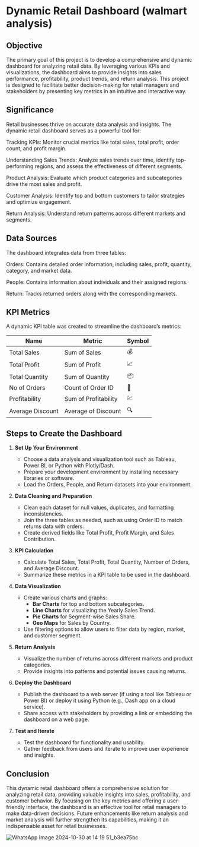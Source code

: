 # Dynamic Retail Dashboard (walmart analysis)


## Objective
The primary goal of this project is to develop a comprehensive and dynamic dashboard for analyzing retail data. By leveraging various KPIs and visualizations, the dashboard aims to provide insights into sales performance, profitability, product trends, and return analysis. This project is designed to facilitate better decision-making for retail managers and stakeholders by presenting key metrics in an intuitive and interactive way.


## Significance
Retail businesses thrive on accurate data analysis and insights. The dynamic retail dashboard serves as a powerful tool for:

Tracking KPIs: Monitor crucial metrics like total sales, total profit, order count, and profit margin.

Understanding Sales Trends: Analyze sales trends over time, identify top-performing regions, and assess the effectiveness of different segments.

Product Analysis: Evaluate which product categories and subcategories drive the most sales and profit.

Customer Analysis: Identify top and bottom customers to tailor strategies and optimize engagement.

Return Analysis: Understand return patterns across different markets and segments.

## Data Sources
The dashboard integrates data from three tables:

Orders: Contains detailed order information, including sales, profit, quantity, category, and market data.

People: Contains information about individuals and their assigned regions.

Return: Tracks returned orders along with the corresponding markets.

## KPI Metrics
A dynamic KPI table was created to streamline the dashboard’s metrics:

| **Name**             | **Metric**               | **Symbol** |
|----------------------|--------------------------|------------|
| Total Sales          | Sum of Sales             | 💰        |
| Total Profit         | Sum of Profit            | 📈        |
| Total Quantity       | Sum of Quantity          | 📦        |
| No of Orders         | Count of Order ID        | 🛒        |
| Profitability        | Sum of Profitability     | 💹        |
| Average Discount     | Average of Discount      | 🔍        |



## Steps to Create the Dashboard

1. **Set Up Your Environment**
   - Choose a data analysis and visualization tool such as Tableau, Power BI, or Python with Plotly/Dash.
   - Prepare your development environment by installing necessary libraries or software.
   - Load the Orders, People, and Return datasets into your environment.

2. **Data Cleaning and Preparation**
   - Clean each dataset for null values, duplicates, and formatting inconsistencies.
   - Join the three tables as needed, such as using Order ID to match returns data with orders.
   - Create derived fields like Total Profit, Profit Margin, and Sales Contribution.

3. **KPI Calculation**
   - Calculate Total Sales, Total Profit, Total Quantity, Number of Orders, and Average Discount.
   - Summarize these metrics in a KPI table to be used in the dashboard.

4. **Data Visualization**
   - Create various charts and graphs:
     - **Bar Charts** for top and bottom subcategories.
     - **Line Charts** for visualizing the Yearly Sales Trend.
     - **Pie Charts** for Segment-wise Sales Share.
     - **Geo Maps** for Sales by Country.
   - Use filtering options to allow users to filter data by region, market, and customer segment.

5. **Return Analysis**
   - Visualize the number of returns across different markets and product categories.
   - Provide insights into patterns and potential issues causing returns.

6. **Deploy the Dashboard**
   - Publish the dashboard to a web server (if using a tool like Tableau or Power BI) or deploy it using Python (e.g., Dash app on a cloud service).
   - Share access with stakeholders by providing a link or embedding the dashboard on a web page.

7. **Test and Iterate**
   - Test the dashboard for functionality and usability.
   - Gather feedback from users and iterate to improve user experience and insights.


## Conclusion
This dynamic retail dashboard offers a comprehensive solution for analyzing retail data, providing valuable insights into sales, profitability, and customer behavior. By focusing on the key metrics and offering a user-friendly interface, the dashboard is an effective tool for retail managers to make data-driven decisions. Future enhancements like return analysis and market analysis will further strengthen its capabilities, making it an indispensable asset for retail businesses.



![WhatsApp Image 2024-10-30 at 14 19 51_b3ea75bc](https://github.com/user-attachments/assets/177523ca-7220-4bd0-ab1a-9c299c706036)

